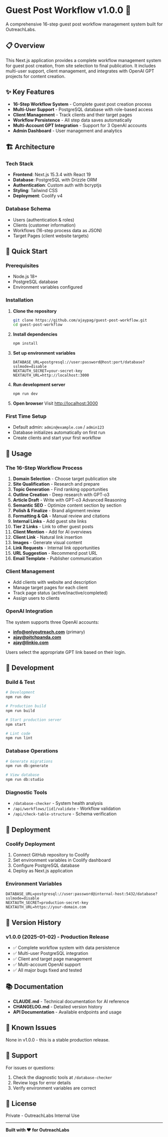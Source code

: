 # Guest Post Workflow v1.0.0 🚀

A comprehensive 16-step guest post workflow management system built for OutreachLabs.

## 📋 Overview

This Next.js application provides a complete workflow management system for guest post creation, from site selection to final publication. It includes multi-user support, client management, and integrates with OpenAI GPT projects for content creation.

## ✨ Key Features

- **16-Step Workflow System** - Complete guest post creation process
- **Multi-User Support** - PostgreSQL database with role-based access
- **Client Management** - Track clients and their target pages
- **Workflow Persistence** - All step data saves automatically
- **Multi-Account GPT Integration** - Support for 3 OpenAI accounts
- **Admin Dashboard** - User management and analytics

## 🏗️ Architecture

### Tech Stack
- **Frontend**: Next.js 15.3.4 with React 19
- **Database**: PostgreSQL with Drizzle ORM
- **Authentication**: Custom auth with bcryptjs
- **Styling**: Tailwind CSS
- **Deployment**: Coolify v4

### Database Schema
- Users (authentication & roles)
- Clients (customer information)
- Workflows (16-step process data as JSON)
- Target Pages (client website targets)

## 🚀 Quick Start

### Prerequisites
- Node.js 18+
- PostgreSQL database
- Environment variables configured

### Installation

1. **Clone the repository**
   ```bash
   git clone https://github.com/ajaypag/guest-post-workflow.git
   cd guest-post-workflow
   ```

2. **Install dependencies**
   ```bash
   npm install
   ```

3. **Set up environment variables**
   ```env
   DATABASE_URL=postgresql://user:password@host:port/database?sslmode=disable
   NEXTAUTH_SECRET=your-secret-key
   NEXTAUTH_URL=http://localhost:3000
   ```

4. **Run development server**
   ```bash
   npm run dev
   ```

5. **Open browser**
   Visit [http://localhost:3000](http://localhost:3000)

### First Time Setup
- Default admin: `admin@example.com` / `admin123`
- Database initializes automatically on first run
- Create clients and start your first workflow

## 📖 Usage

### The 16-Step Workflow Process

1. **Domain Selection** - Choose target publication site
2. **Site Qualification** - Research and prepare
3. **Topic Generation** - Find ranking opportunities
4. **Outline Creation** - Deep research with GPT-o3
5. **Article Draft** - Write with GPT-o3 Advanced Reasoning
6. **Semantic SEO** - Optimize content section by section
7. **Polish & Finalize** - Brand alignment review
8. **Formatting & QA** - Manual review and citations
9. **Internal Links** - Add guest site links
10. **Tier 2 Links** - Link to other guest posts
11. **Client Mention** - Add for AI overviews
12. **Client Link** - Natural link insertion
13. **Images** - Generate visual content
14. **Link Requests** - Internal link opportunities
15. **URL Suggestion** - Recommend post URL
16. **Email Template** - Publisher communication

### Client Management
- Add clients with website and description
- Manage target pages for each client
- Track page status (active/inactive/completed)
- Assign users to clients

### OpenAI Integration
The system supports three OpenAI accounts:
- **info@onlyoutreach.com** (primary)
- **ajay@pitchpanda.com**
- **ajay@linkio.com**

Users select the appropriate GPT link based on their login.

## 🔧 Development

### Build & Test
```bash
# Development
npm run dev

# Production build
npm run build

# Start production server
npm start

# Lint code
npm run lint
```

### Database Operations
```bash
# Generate migrations
npm run db:generate

# View database
npm run db:studio
```

### Diagnostic Tools
- `/database-checker` - System health analysis
- `/api/workflows/[id]/validate` - Workflow validation
- `/api/check-table-structure` - Schema verification

## 🚀 Deployment

### Coolify Deployment
1. Connect GitHub repository to Coolify
2. Set environment variables in Coolify dashboard
3. Configure PostgreSQL database
4. Deploy as Next.js application

### Environment Variables
```env
DATABASE_URL=postgresql://user:password@internal-host:5432/database?sslmode=disable
NEXTAUTH_SECRET=production-secret-key
NEXTAUTH_URL=https://your-domain.com
```

## 📝 Version History

### v1.0.0 (2025-01-02) - Production Release
- ✅ Complete workflow system with data persistence
- ✅ Multi-user PostgreSQL integration
- ✅ Client and target page management
- ✅ Multi-account OpenAI support
- ✅ All major bugs fixed and tested

## 📚 Documentation

- **CLAUDE.md** - Technical documentation for AI reference
- **CHANGELOG.md** - Detailed version history
- **API Documentation** - Available endpoints and usage

## 🐛 Known Issues

None in v1.0.0 - this is a stable production release.

## 🤝 Support

For issues or questions:
1. Check the diagnostic tools at `/database-checker`
2. Review logs for error details
3. Verify environment variables are correct

## 📄 License

Private - OutreachLabs Internal Use

---

**Built with ❤️ for OutreachLabs**